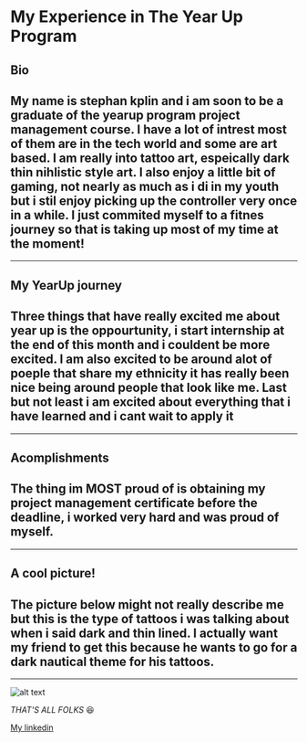 # **My Experience in The Year Up Program**
## Bio
My name is stephan kplin and i am soon to be a graduate of the yearup program project management course. I have a lot of intrest most of them are in the tech world and some are art based. I am really into tattoo art, espeically dark thin nihlistic style art. I also enjoy a little bit of gaming, not nearly as much as i di in my youth but i stil enjoy picking up the controller very once in a while. I just commited myself to a fitnes journey so that is taking up most of my time at the moment!
---
---
## My YearUp journey
Three things that have really  excited me about year up is the oppourtunity, i start internship at the end of this month and i couldent be more excited. I am also excited to be around alot of poeple that share my ethnicity it has really been nice being around people that look like me. Last but not least i am excited about everything that i have learned and i cant wait to apply it
---
---
## **Acomplishments** 
The thing im **MOST** proud of is obtaining my project management certificate before the deadline, i worked very hard and was proud of myself.
---
---
## A cool picture!
The picture below might not really describe me but this is the type of tattoos i was talking about when i said dark and thin lined. I actually want my friend to get this because he wants to go for a dark nautical theme for his tattoos.
---
---

![alt text](octocreep.jpg)

*THAT'S ALL FOLKS*
😆

[My linkedin](https://www.linkedin.com/in/stephan-kplin-6a459620b/)

